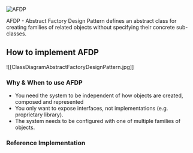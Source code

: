 ![AFDP](https://www.youtube.com/watch?v=blDsmrsyOME&list=PLk6CEY9XxSIDZhQURp6d8Sgp-A0yKKDKV&index=2)

AFDP - Abstract Factory Design Pattern defines an abstract class for creating families of related objects without specifying their concrete sub-classes. 

## How to implement AFDP

![[ClassDiagramAbstractFactoryDesignPattern.jpg]]

### Why & When to use AFDP
- You need the system to be independent of how objects are created, composed and represented
- You only want to expose interfaces, not implementations (e.g. proprietary library).
- The system needs to be configured with one of multiple families of objects.

### Reference Implementation

```

```